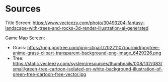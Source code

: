 # Sources

Title Screen: https://www.vecteezy.com/photo/30493204-fantasy-landscape-with-trees-and-rocks-3d-render-illustration-ai-generated

Game Map Screen:

-   Grass: https://png.pngtree.com/png-clipart/20221107/ourmid/pngtree-anime-grass-clipart-transparent-background-png-image_6429226.png
-   Tree: https://static.vecteezy.com/system/resources/thumbnails/008/132/083/small/green-tree-cartoon-isolated-on-white-background-illustration-of-green-tree-cartoon-free-vector.jpg
